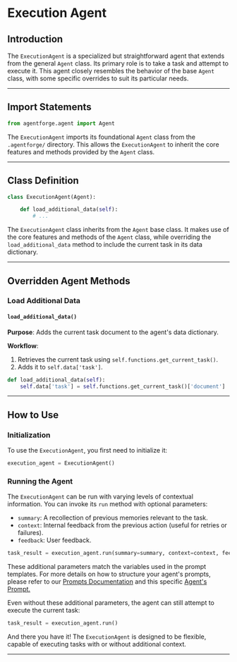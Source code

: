 # Execution Agent

## Introduction

The `ExecutionAgent` is a specialized but straightforward agent that extends from the general `Agent` class. Its primary role is to take a task and attempt to execute it. This agent closely resembles the behavior of the base `Agent` class, with some specific overrides to suit its particular needs.

---

## Import Statements
```python
from agentforge.agent import Agent
```

The `ExecutionAgent` imports its foundational `Agent` class from the `.agentforge/` directory. This allows the `ExecutionAgent` to inherit the core features and methods provided by the `Agent` class.

---

## Class Definition

```python
class ExecutionAgent(Agent):

    def load_additional_data(self):
        # ...
```

The `ExecutionAgent` class inherits from the `Agent` base class. It makes use of the core features and methods of the `Agent` class, while overriding the `load_additional_data` method to include the current task in its data dictionary.

---

## Overridden Agent Methods

### Load Additional Data
#### `load_additional_data()`

**Purpose**: Adds the current task document to the agent's data dictionary.

**Workflow**:
1. Retrieves the current task using `self.functions.get_current_task()`.
2. Adds it to `self.data['task']`.

```python
def load_additional_data(self):
    self.data['task'] = self.functions.get_current_task()['document']
```

---

## How to Use

### Initialization

To use the `ExecutionAgent`, you first need to initialize it:

```python
execution_agent = ExecutionAgent()
```

### Running the Agent

The `ExecutionAgent` can be run with varying levels of contextual information. You can invoke its `run` method with optional parameters:

- `summary`: A recollection of previous memories relevant to the task.
- `context`: Internal feedback from the previous action (useful for retries or failures).
- `feedback`: User feedback.

```python
task_result = execution_agent.run(summary=summary, context=context, feedback=feedback)
```

These additional parameters match the variables used in the prompt templates. For more details on how to structure your agent's prompts, please refer to our [Prompts Documentation](../../Prompts/Prompts.md) and this specific [Agent's Prompt.](../../../src/agentforge/utils/installer/agents/ExecutionAgent.json)

Even without these additional parameters, the agent can still attempt to execute the current task:

```python
task_result = execution_agent.run()
```

And there you have it! The `ExecutionAgent` is designed to be flexible, capable of executing tasks with or without additional context.

---